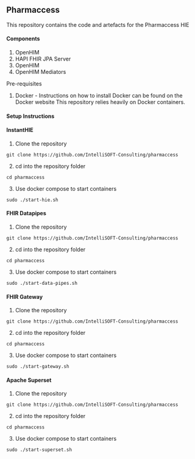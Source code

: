 ## Pharmaccess

This repository contains the code and artefacts for the Pharmaccess HIE



#### Components
1. OpenHIM
2. HAPI FHIR JPA Server
3. OpenHIM
4. OpenHIM Mediators



Pre-requisites

1. Docker - Instructions on how to install Docker can be found on the Docker website
            This repository relies heavily on Docker containers.

#### Setup Instructions

#### InstantHIE

1. Clone the repository

```git clone https://github.com/IntelliSOFT-Consulting/pharmaccess```

2. cd into the repository folder

```cd pharmaccess```


3. Use docker compose to start containers

```sudo ./start-hie.sh```


#### FHIR Datapipes

1. Clone the repository

```git clone https://github.com/IntelliSOFT-Consulting/pharmaccess```

2. cd into the repository folder

```cd pharmaccess```


3. Use docker compose to start containers

```sudo ./start-data-pipes.sh```


#### FHIR Gateway

1. Clone the repository

```git clone https://github.com/IntelliSOFT-Consulting/pharmaccess```

2. cd into the repository folder

```cd pharmaccess```


3. Use docker compose to start containers

```sudo ./start-gateway.sh```

#### Apache Superset

1. Clone the repository

```git clone https://github.com/IntelliSOFT-Consulting/pharmaccess```

2. cd into the repository folder

```cd pharmaccess```


3. Use docker compose to start containers

```sudo ./start-superset.sh```